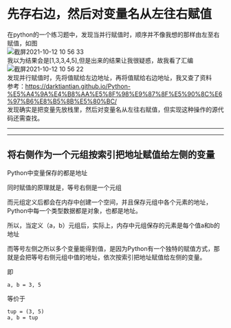 # 先存右边，然后对变量名从左往右赋值</br>
在python的一个练习题中，发现当并行赋值时，顺序并不像我想的那样由左至右赋值，如图</br>
![截屏2021-10-12 10 56 33](https://user-images.githubusercontent.com/74129445/136883750-497a28d6-06b5-49d9-8635-75573bb7e56b.png)</br>
我以为结果会是[1,3,3,4,5],但是出来的结果让我很疑惑，故我看了汇编</br>
![截屏2021-10-12 10 56 22](https://user-images.githubusercontent.com/74129445/136883717-0dfb1d1b-adae-4012-8358-d996fc6204b8.png)</br>
发现并行赋值时，先将值赋给左边地址，再将值赋给右边地址，我又查了资料</br>
参考：https://darktiantian.github.io/Python-%E5%A4%9A%E4%B8%AA%E5%8F%98%E9%87%8F%E5%90%8C%E6%97%B6%E8%B5%8B%E5%80%BC/</br>
发现确实是把变量先放栈里，然后对变量名从左往右赋值，但实现这种操作的源代码还需查找。</br>

---
---

## 将右侧作为一个元组按索引把地址赋值给左侧的变量

Python中变量保存的都是地址</br>

同时赋值的原理就是，等号右侧是一个元组</br>

而元组定义后都会在内存中创建一个空间，并且保存元组中各个元素的地址，Python中每一个类型数据都是对象，也都是地址。</br>

所以，当定义（a，b）元组后，实际上，内存中元组保存的元素是每个值a和b的地址</br>

而等号左侧之所以多个变量能得到值，是因为Python有一个独特的赋值方式，那就是会把等号右侧元组中值的地址，依次按索引把地址赋值给左侧的变量。</br>

即</br>
```
a, b = 3, 5
```
等价于</br>
```
tup = (3, 5)
a, b = tup
```
